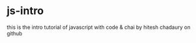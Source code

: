 # js-intro
this is the intro tutorial of javascript with code &amp; chai by hitesh chadaury on github 
